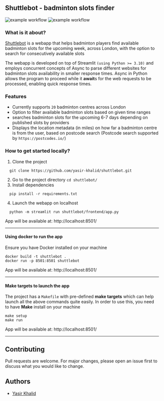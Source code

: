 ## Shuttlebot - badminton slots finder
![example workflow](https://github.com/yasir-khalid/shuttlebot/actions/workflows/Automated-PR-tests.yml/badge.svg) ![example workflow](https://github.com/yasir-khalid/shuttlebot/actions/workflows/deploy-to-registry.yml/badge.svg)

 
### What is it about?
[Shuttlebot](https://shuttle-bot.onrender.com/) is a webapp that helps badminton players find
available badminton slots for the upcoming week, across London,
with the option to search for consecutively available slots

The webapp is developed on top of Streamlit `(using Python >= 3.10)` and employs concurrent concepts of Async to parse different websites for badminton slots availability in smaller response times. Async in Python allows the program to proceed while it **await**s for the web requests to be processed, enabling quick response times.

### Features
- Currently supports `20` badminton centres across London
- Option to filter available badminton slots based on given time ranges
- searches badminton slots for the upcoming 6-7 days depending on published slots by providers
- Displays the location metadata (in miles) on how far a badminton centre is from the user,
  based on postcode search (Postcode search supported by `https://postcodes.io/`)

### How to get started locally?

1. Clone the project
```commandline
  git clone https://github.com/yasir-khalid/shuttlebot.git
```

2. Go to the project directory `cd shuttlebot/`
3. Install dependencies

```commandline
  pip install -r requirements.txt
```

4. Launch the webapp on localhost

```commandline
  python -m streamlit run shuttlebot/frontend/app.py
```
App will be available at: http://localhost:8501/

---
#### Using docker to run the app
Ensure you have Docker installed on your machine
```commandline
docker build -t shuttlebot .
docker run -p 8501:8501 shuttlebot
```
App will be available at: http://localhost:8501/

---

#### Make targets to launch the app
The project has a `Makefile` with pre-defined **make targets** which can help launch all the above
commands quite easily. In order to use this, you need to have **Make** install on your machine
```commandline
make setup
make run
```
App will be available at: http://localhost:8501/

---

## Contributing

Pull requests are welcome. For major changes, please open an issue first
to discuss what you would like to change.


## Authors
- [Yasir Khalid](https://www.linkedin.com/in/yasir-khalid)
